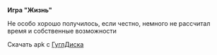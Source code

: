 **Игра "Жизнь"**

Не особо хорошо получилось, если честно, немного не рассчитал время и собственные возможности

Скачать apk с [ГуглДиска](https://drive.google.com/file/d/1c00kzGMHWnNFQsUoYnSrwDwFKDdVqeqz/view?usp=sharing)
